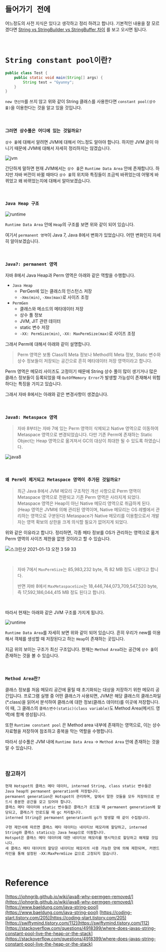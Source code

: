 # `들어가기 전에`

어느정도의 사전 지식은 있다고 생각하고 정리 하려고 합니다. 
기본적인 내용을 잘 모르겠다면 [String vs StringBuilder vs StringBuffer 차이](https://github.com/wjdrbs96/Today-I-Learn/blob/master/Java/Java_lang/String%20vs%20StringBuffer%20vs%20StringBuilder.md) 를 보고 오시면 됩니다.

<br>

# `String constant pool이란?`

```java
public class Test {
    public static void main(String[] args) {
        String test = "Gyunny";
    }
}
```
 
`new 연산자`를 쓰지 않고 위와 같이 String 클래스를 사용한다면 `constant pool(상수 풀)`을 이용한다는 것을 알고 있을 것입니다. 

<br>

### `그러면 상수풀은 어디에 있는 것일까요?`

`상수 풀`에 대해서 알려면 JVM에 대해서 어느정도 알아야 합니다. 하지만 JVM 글이 아니기 때문에 JVM에 대해서 자세히 정리하지는 않겠습니다.

![jvm](https://img1.daumcdn.net/thumb/R1280x0/?scode=mtistory2&fname=https%3A%2F%2Fblog.kakaocdn.net%2Fdn%2FbxKh6U%2FbtqCPzYJhpS%2FoKDKiaPoWqwqU86rf7IVVk%2Fimg.png)

간단하게 말하면 현재 JVM에서는 `상수 풀`은 `Runtime Data Area` 안에 존재합니다. 하지만 자바 버전이 바뀔 때마다 `상수 풀`의 위치와 특징들이 조금씩 바뀌었는데 어떻게 바뀌었고 왜 바뀌었는지에 대해서 알아보겠습니다.

<br>

### `Java Heap 구조`

![runtime](https://mirinae312.github.io/img/jvm_memory/JVMHeap.png)

`Runtime Data Area` 안에 `Heap`의 구조를 보면 위와 같이 되어 있습니다.  

여기서 `permanent 영역`이 Java 7, Java 8에서 변화가 있었습니다. 어떤 변화인지 자세히 알아보겠습니다. 

<br>

### `Java7: permanent 영역`

자바 8에서 Java Heap과 Perm 영역은 아래와 같은 역할을 수행합니다.

- `Java Heap`
    - PerGen에 있는 클래스의 인스턴스 저장
    - `-Xms(min)`, `-Xmx(max)`로 사이즈 조정
- `PermGen`
    - 클래스와 메소드의 메타데이터 저장
    - 상수 풀 정보
    - JVM, JIT 관련 데이터
    - static 변수 저장
    - `-XX: PermSize(min)`, `-XX: MaxPermSize(max)`로 사이즈 조정
    
그래서 Perm에 대해서 아래와 같이 설명합니다.

> Perm 영역은 보통 Class의 Meta 정보나 Method의 Meta 정보, Static 변수와 상수 정보들이 저장되는 공간으로 흔히 메타데이터 저장 영역이라고 합니다.

Perm 영역은 메모리 사이즈도 고정이기 때문에 String 상수 풀이 많이 생기거나 많은 클래스 정보들이 등록되었을 때 `OutOfMemory Error`가 발생할 가능성이 존재해서 위험하다는 특징을 가지고 있습니다. 

그래서 자바 8에서는 아래와 같은 변경사항이 생겼습니다. 

<br>

### `Java8: Metaspace 영역`

> 자바 8부터는 자바 7에 있는 Perm 영역이 삭제되고 Native 영역으로 이동하여 Metaspace 영역으로 변경되었습니다. 
> 다만 기존 Perm에 존재하는 Static Object는 Heap 영역으로 옮겨져서 GC의 대상이 최대한 될 수 있도록 하였습니다.

![java8](https://t1.daumcdn.net/cfile/tistory/993ADD3E5C7681222D)

<br>

### `왜 Perm이 제거되고 Metaspace 영역이 추가된 것일까요?`

> 최근 Java 8에서 JVM 메모리 구조적인 개선 사항으로 Perm 영역이 Metaspace 영역으로 전환되고 기존 Perm 영역은 사라지게 되었다. Metaspace 영역은 Heap이 아닌 Native 메모리 영역으로 취급하게 된다. 
> (Heap 영역은 JVM에 의해 관리된 영역이며, Native 메모리는 OS 레벨에서 관리하는 영역으로 구분된다) 
> Metaspace가 Native 메모리를 이용함으로서 개발자는 영역 확보의 상한을 크게 의식할 필요가 없어지게 되었다.

위와 같은 이유라고 합니다. 정리하면, 각종 메타 정보를 OS가 관리하는 영역으로 옮겨 Perm 영역의 사이즈 제한을 없앤 것이라고 할 수 있습니다.

![스크린샷 2021-01-13 오전 3 59 33](https://user-images.githubusercontent.com/45676906/104360004-c161f100-5553-11eb-8feb-113324656a2b.png)

<br>

> 자바 7에서 `MaxPermSize`는  85,983,232 byte, 즉 82 MB 정도 나왔다고 합니다.
>
> 반면 자바 8에서 `MaxMetaspaceSize`는  18,446,744,073,709,547,520 byte, 즉 17,592,186,044,415 MB 정도 된다고 합니다.

<br>

따라서 현재는 아래와 같은 JVM 구조를 가지게 됩니다. 

![runtime](https://img1.daumcdn.net/thumb/R1280x0/?scode=mtistory2&fname=https%3A%2F%2Fblog.kakaocdn.net%2Fdn%2FbDyjp6%2FbtqCO0WAzvo%2FXkJYTnuUOHD5Wy1Rn2mK60%2Fimg.png)

`Runtime Data Area`를 자세히 보면 위와 같이 되어 있습니다. 흔히 우리가 new를 이용해서 객체를 생성할 때 저장된다고 하는 `Heap`이 존재하는 곳입니다.

지금 위의 보이는 구조가 최신 구조입니다. 현재는 `Method Area`라는 공간에 `상수 풀`이 존재하는 것을 볼 수 있습니다. 

<br>

### `Method Area란?`

클래스 정보를 처음 메모리 공간에 올릴 때 초기화되는 대상을 저장하기 위한 메모리 공간입니다. 
프로그램 실행 중 어떤 클래스가 사용되면, JVM은 해당 클래스의 클래스파일(*.class)을 읽어서 분석하여 클래스에 대한 정보(클래스 데이터)를 이곳에 저장합니다.
이 때, 그 클래스의 `클래스변수(static)(class variable)`도 Method Area(메서드 영역)에 함께 생성됩니다.
                         
또한 `Runtime constant pool` 은 Method area 내부에 존재하는 영역으로, 이는 상수 자료형을 저장하여 참조하고 중복을 막는 역할을 수행합니다.

따라서 상수풀은 JVM 내에 `Runtime Data Area` -> `Method Area` 안에 존재하는 것을 알 수 있습니다. 

<br>

## `참고하기`

```
현재 Hotspot의 클래스 메타 데이터, interned String, class static 변수들은 Java heap의 permanent generation에 저장됩니다. 
permanent generation은 Hotspot이 관리하며, 앞에서 말한 것들을 모두 저장하므로 반드시 충분한 공간을 갖고 있어야 합니다. 
클래스 메타 데이터와 static 변수들은 클래스가 로드될 때 permanent generation에 할당되고, 클래스가 언로드될 때 gc 처리됩니다. 
interned String은 permanent generation의 gc가 발생할 때 같이 수집됩니다.
```
```
구현 제안서에 따르면 클래스 메타 데이터는 네이티브 메모리에 할당하고, interned String와 클래스 statics는 Java heap으로 이동합니다. 
Hotspot은 클래스 메타 데이터에 대한 네이티브 메모리를 명시적으로 할당하고 해제할 것입니다. 
새 클래스 메타 데이터의 할당은 네이티브 메모리의 사용 가능한 양에 의해 제한되며, 커맨드 라인을 통해 설정된 -XX:MaxPermSize 값으로 고정되지 않습니다.
```

<br>

# Reference

[https://johngrib.github.io/wiki/java8-why-permgen-removed/](https://johngrib.github.io/wiki/java8-why-permgen-removed/)
[https://www.baeldung.com/java-string-pool](https://www.baeldung.com/java-string-pool)
[https://coding-start.tistory.com/205](https://coding-start.tistory.com/205)
[https://swiftymind.tistory.com/112](https://swiftymind.tistory.com/112)
[https://stackoverflow.com/questions/4918399/where-does-javas-string-constant-pool-live-the-heap-or-the-stack](https://stackoverflow.com/questions/4918399/where-does-javas-string-constant-pool-live-the-heap-or-the-stack)



